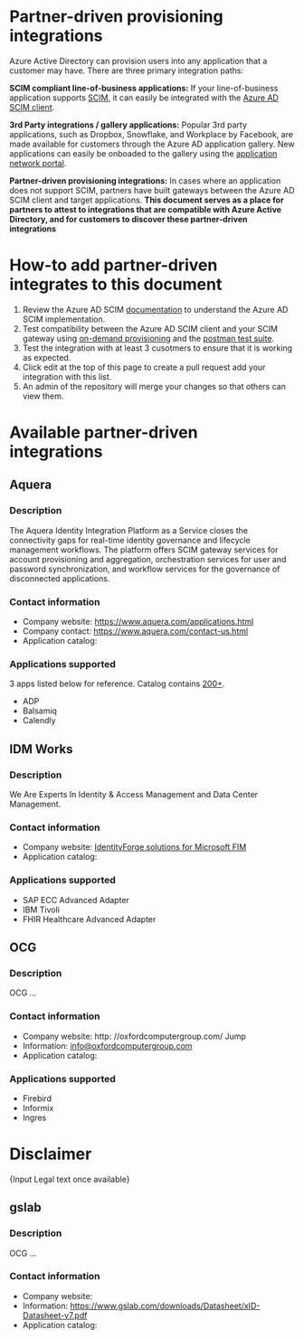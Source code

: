 # Partner-driven provisioning integrations

Azure Active Directory can provision users into any application that a customer may have. There are three primary integration paths:

**SCIM compliant line-of-business applications:**
If your line-of-business application supports [SCIM](https://aka.ms/scimoverview), it can easily be integrated with the [Azure AD SCIM client](https://docs.microsoft.com/azure/active-directory/app-provisioning/use-scim-to-provision-users-and-groups).

**3rd Party integrations / gallery applications:**
Popular 3rd party applications, such as Dropbox, Snowflake, and Workplace by Facebook, are made available for customers through the Azure AD application gallery. New applications can easily be onboaded to the gallery using the [application network portal](https://docs.microsoft.com/azure/active-directory/azuread-dev/howto-app-gallery-listing). 

**Partner-driven provisioning integrations:**
In cases where an application does not support SCIM, partners have built gateways between the Azure AD SCIM client and target applications. **This document serves as a place for partners to attest to integrations that are compatible with Azure Active Directory, and for customers to discover these partner-driven integrations**

# How-to add partner-driven integrates to this document

1. Review the Azure AD SCIM [documentation](https://docs.microsoft.com/azure/active-directory/app-provisioning/use-scim-to-provision-users-and-groups) to understand the Azure AD SCIM implementation.
2. Test compatibility between the Azure AD SCIM client and your SCIM gateway using [on-demand provisioning](https://docs.microsoft.com/azure/active-directory/app-provisioning/provision-on-demand) and the [postman test suite](https://github.com/AzureAD/SCIMReferenceCode/wiki/Test-Your-SCIM-Endpoint).
3. Test the integration with at least 3 cusotmers to ensure that it is working as expected.
4. Click edit at the top of this page to create a pull request add your integration with this list.
5. An admin of the repository will merge your changes so that others can view them.

# Available partner-driven integrations
## Aquera
### Description
The Aquera Identity Integration Platform as a Service closes the connectivity gaps for real-time identity governance and lifecycle management workflows. The platform offers SCIM gateway services for account provisioning and aggregation, orchestration services for user and password synchronization, and workflow services for the governance of disconnected applications.
### Contact information
* Company website: https://www.aquera.com/applications.html
* Company contact: https://www.aquera.com/contact-us.html
* Application catalog: 

### Applications supported
3 apps listed below for reference. Catalog contains [200+](https://www.aquera.com/applications.html).
* ADP
* Balsamiq
* Calendly

## IDM Works
### Description
We Are Experts In Identity & Access Management and Data Center Management.

### Contact information
* Company website: [IdentityForge solutions for Microsoft FIM](http://identityforge.com/index.php/solutions/iamsolutions/solutions-for-fim-2010)
* Application catalog: 

### Applications supported
* SAP ECC Advanced Adapter
* IBM Tivoli
* FHIR Healthcare Advanced Adapter


## OCG
### Description
OCG ...

### Contact information
* Company website: http: //oxfordcomputergroup.com/ Jump
* Information: info@oxfordcomputergroup.com
* Application catalog: 

### Applications supported

* Firebird 
* Informix
* Ingres 

# Disclaimer
{Input Legal text once available}

## gslab
### Description
OCG ...

### Contact information
* Company website: 
* Information: https://www.gslab.com/downloads/Datasheet/xID-Datasheet-v7.pdf
* Application catalog: 
